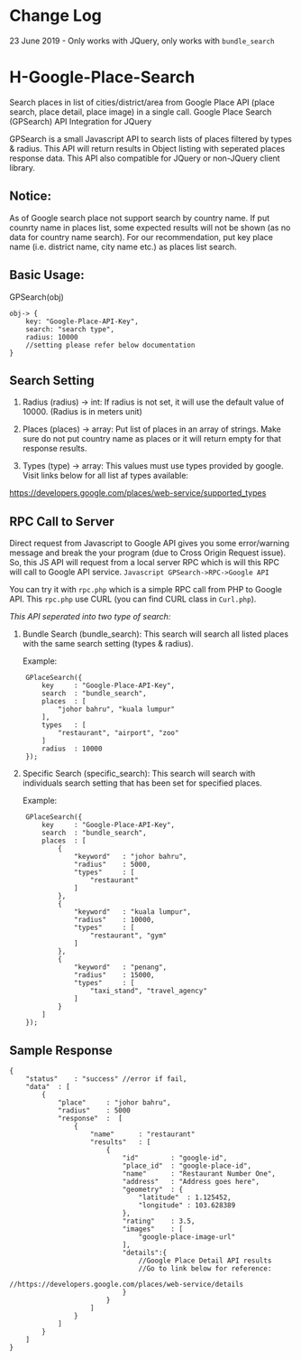 # Change Log
23 June 2019 - Only works with JQuery, only works with `bundle_search` 

# H-Google-Place-Search
Search places in list of cities/district/area from Google Place API (place search, place detail, place image) in a single call.
Google Place Search (GPSearch) API Integration for JQuery

GPSearch is a small Javascript API to search lists of places filtered 
by types & radius. This API will return results in Object listing with
seperated places response data. This API also compatible for JQuery or
non-JQuery client library. 

## Notice:
As of Google search place not support search by country name. If put
counrty name in places list, some expected results will not be shown
(as no data for country name search). For our recommendation, put key
place name (i.e. district name, city name etc.) as places list search.

## Basic Usage:
GPSearch(obj)
```
obj-> {
	key: "Google-Place-API-Key",
	search: "search type",
	radius: 10000
	//setting please refer below documentation
}
```

## Search Setting
1. Radius (radius) -> int:
  If radius is not set, it will use the default value of 10000.
  (Radius is in meters unit)

2. Places (places) -> array:
  Put list of places in an array of strings. Make sure do not
  put country name as places or it will return empty for that 
  response results.

3. Types (type) -> array:
  This values must use types provided by google. Visit links
  below for all list af types available:

  https://developers.google.com/places/web-service/supported_types
		
## RPC Call to Server
Direct request from Javascript to Google API gives you some error/warning message and break the your program (due to Cross Origin Request issue). So, this JS API will request from a local server RPC which is will this RPC will call to Google API service.
`Javascript GPSearch->RPC->Google API`

You can try it with `rpc.php` which is a simple RPC call from PHP to Google API. This `rpc.php` use CURL (you can find CURL class in `Curl.php`).


*This API seperated into two type of search:*

1. Bundle Search (bundle_search):
	This search will search all listed places with the same search 
	setting (types & radius).
	
	Example:
```
	GPlaceSearch({
		key		: "Google-Place-API-Key",
		search	: "bundle_search",
		places	: [
			"johor bahru", "kuala lumpur"
		],
		types	: [
			"restaurant", "airport", "zoo"
		]
		radius	: 10000
	});
```
	
2. Specific Search (specific_search):
	This search will search with individuals search setting that has been
	set for specified places.
	
	Example:
```
	GPlaceSearch({
		key		: "Google-Place-API-Key",
		search	: "bundle_search",
		places	: [
			{
				"keyword"	: "johor bahru",
				"radius"	: 5000,
				"types"		: [
					"restaurant"
				]
			},
			{
				"keyword"	: "kuala lumpur",
				"radius"	: 10000,
				"types"		: [
					"restaurant", "gym"
				]
			},
			{
				"keyword"	: "penang",
				"radius"	: 15000,
				"types"		: [
					"taxi_stand", "travel_agency"
				]
			}
		]
	});
```

## Sample Response
```
{
	"status"	: "success" //error if fail,
	"data"	: [
		{
			"place"		: "johor bahru",
			"radius"	: 5000
			"response"	:  [
				{
					"name"		: "restaurant"
					"results"	: [
						{
							"id"		: "google-id",
							"place_id"	: "google-place-id",
							"name"		: "Restaurant Number One",
							"address"	: "Address goes here",
							"geometry"	: {
								"latitude"	: 1.125452,
								"longitude"	: 103.628389
							},
							"rating"	: 3.5,
							"images"	: [
								"google-place-image-url"
							],
							"details":{
								//Google Place Detail API results
								//Go to link below for reference:
								//https://developers.google.com/places/web-service/details
							}
						}
					]
				}
			]
		}
	]
}
```
